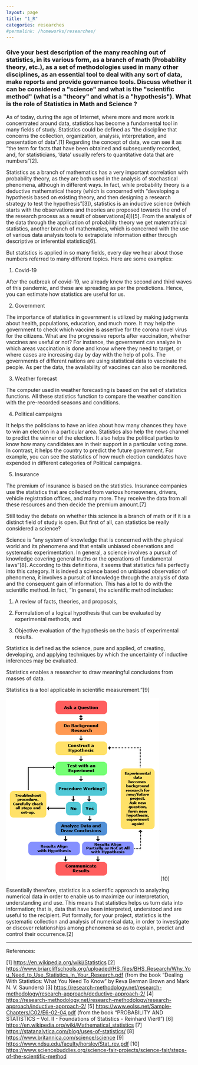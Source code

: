 ```yaml
---
layout: page
title: "1_R"
categories: researches
#permalink: /homeworks/researches/
---
```

<h3>Give your best description of the many reaching out of statistics, in its various form, as a branch of math (Probability theory, etc.), as a set of methodologies used in many other disciplines, as an essential tool to deal with any sort of data, make reports and provide governance tools. Discuss whether it can be considered a "science" and what is the "scientific method" (what is a "theory" and what is a "hypothesis"). What is the role of Statistics in Math and Science ?</h3>

As of today, during the age of Internet, where more and more work is concentrated around data, statistics has become a fundamental tool in many fields of study. Statistics could be defined as “the discipline that concerns the collection, organization, analysis, interpretation, and presentation of data”.[1] Regarding the concept of data, we can see it as “the term for facts that have been obtained and subsequently recorded, and, for statisticians, ‘data’ usually refers to quantitative data that are numbers”[2].

Statistics as a branch of mathematics has a very important correlation with probability theory, as they are both used in the analysis of stochastical phenomena, although in different ways. In fact, while probability theory is a deductive mathematical theory (which is concerned with “developing a hypothesis based on existing theory, and then designing a research strategy to test the hypothesis”[3]), statistics is an inductive science (which starts with the observations and theories are proposed towards the end of the research process as a result of observations[4])[5]. From the analysis of the data through the application of probability theory we get matemathical statistics, another branch of mathematics, which is concerned with the use of various data analysis tools to extrapolate information either through descriptive or inferential statistics[6].

But statistics is applied in so many fields, every day we hear about those numbers referred to many different topics. Here are some examples:

1) Covid-19

After the outbreak of covid-19, we already knew the second and third waves of this pandemic, and these are spreading as per the predictions. Hence, you can estimate how statistics are useful for us.

2) Government

The importance of statistics in government is utilized by making judgments about health, populations, education, and much more. It may help the government to check which vaccine is assertive for the corona novel virus for the citizens. What are the progressive reports after vaccination, whether vaccines are useful or not? For instance, the government can analyze in which areas vaccination is done and know where they need to target, or where cases are increasing day by day with the help of polls. The governments of different nations are using statistical data to vaccinate the people. As per the data, the availability of vaccines can also be monitored.

3) Weather forecast

The computer used in weather forecasting is based on the set of statistics functions. All these statistics function to compare the weather condition with the pre-recorded seasons and conditions.

4) Political campaigns

It helps the politicians to have an idea about how many chances they have to win an election in a particular area. Statistics also help the news channel to predict the winner of the election. It also helps the political parties to know how many candidates are in their support in a particular voting zone. In contrast, it helps the country to predict the future government. For example, you can see the statistics of how much election candidates have expended in different categories of Political campaigns.

5) Insurance

The premium of insurance is based on the statistics. Insurance companies use the statistics that are collected from various homeowners, drivers, vehicle registration offices, and many more. They receive the data from all these resources and then decide the premium amount.[7]

Still today the debate on whether this science is a branch of math or if it is a distinct field of study is open. But first of all, can statistics be really considered a science?

Science is “any system of knowledge that is concerned with the physical world and its phenomena and that entails unbiased observations and systematic experimentation. In general, a science involves a pursuit of knowledge covering general truths or the operations of fundamental laws”[8]. According to this definitions, it seems that statistics falls perfectly into this category. It is indeed a science based on unbiased observation of phenomena, it involves a pursuit of knowledge through the analysis of data and the consequent gain of information. This has a lot to do with the scientific method. In fact, “In general, the scientific method includes:

1. A review of facts, theories, and proposals,

2. Formulation of a logical hypothesis that can be evaluated by experimental methods, and

3. Objective evaluation of the hypothesis on the basis of experimental results.

Statistics is defined as the science, pure and applied, of creating, developing, and applying techniques by which the uncertainty of inductive inferences may be evaluated.

Statistics enables a researcher to draw meaningful conclusions from masses of data.

Statistics is a tool applicable in scientific measurement.”[9]

![scientific_method_image](/images/1_R-2013-updated_scientific-method-steps_v6_noheader.png) [10]

Essentially therefore, statistics is a scientific approach to analyzing numerical data in order to enable us to maximize our interpretation, understanding and use. This means that statistics helps us turn data into information; that is, data that have been interpreted, understood and are useful to the recipient. Put formally, for your project, statistics is the systematic collection and analysis of numerical data, in order to investigate or discover relationships among phenomena so as to explain, predict and control their occurrence.[2]



-------------------------------------------------------------------------------------------------
References:

[1] https://en.wikipedia.org/wiki/Statistics
[2] https://www.briarcliffschools.org/uploaded/HS_files/BHS_Research/Why_You_Need_to_Use_Statistics_in_Your_Research.pdf (from the book “Dealing With Statistics: What You Need To Know” by Reva Berman Brown and Mark N. V. Saunders)
[3] https://research-methodology.net/research-methodology/research-approach/deductive-approach-2/
[4] https://research-methodology.net/research-methodology/research-approach/inductive-approach-2/
[5] https://www.eolss.net/Sample-Chapters/C02/E6-02-04.pdf (from the book “PROBABILITY AND STATISTICS – Vol. II - Foundations of Statistics - Reinhard Viertl”)
[6] https://en.wikipedia.org/wiki/Mathematical_statistics
[7] https://statanalytica.com/blog/uses-of-statistics/
[8] https://www.britannica.com/science/science
[9] https://www.ndsu.edu/faculty/horsley/Stat_rev.pdf
[10] https://www.sciencebuddies.org/science-fair-projects/science-fair/steps-of-the-scientific-method